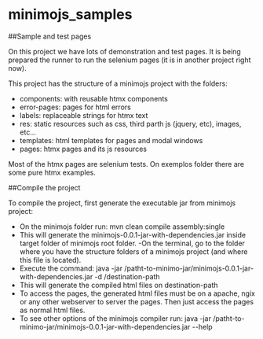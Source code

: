 # minimojs_samples
##Sample and test pages

On this project we have lots of demonstration and test pages. It is being prepared the runner to run the selenium pages (it is in another project right now).

This project has the structure of a minimojs project with the folders:
 - components: with reusable htmx components
 - error-pages: pages for html errors
 - labels: replaceable strings for htmx text
 - res: static resources such as css, third parth js (jquery, etc), images, etc...
 - templates: html templates for pages and modal windows
 - pages: htmx pages and its js resources

Most of the htmx pages are selenium tests. On exemplos folder there are some pure htmx examples.

##Compile the project

To compile the project, first generate the executable jar from minimojs project:
 - On the minimojs folder run:
mvn clean compile assembly:single
 - This will generate the minimojs-0.0.1-jar-with-dependencies.jar inside target folder of minimojs root folder.
-On the terminal, go to the folder where you have the structure folders of a minimojs project (and where this file is located).
 - Execute the command:
java -jar /patht-to-minimo-jar/minimojs-0.0.1-jar-with-dependencies.jar -d /destination-path
 - This will generate the compiled html files on destination-path
 - To access the pages, the generated html files must be on a apache, ngix or any other webserver to server the pages. Then just access the pages as normal html files.
 - To see other options of the minimojs compiler run:
java -jar /patht-to-minimo-jar/minimojs-0.0.1-jar-with-dependencies.jar --help
